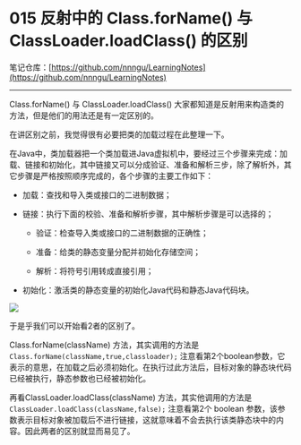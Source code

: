 # 015 反射中的 Class.forName() 与 ClassLoader.loadClass() 的区别

笔记仓库：[https://github.com/nnngu/LearningNotes](https://github.com/nnngu/LearningNotes)    

---

Class.forName() 与 ClassLoader.loadClass() 大家都知道是反射用来构造类的方法，但是他们的用法还是有一定区别的。

 在讲区别之前，我觉得很有必要把类的加载过程在此整理一下。

 在Java中，类加载器把一个类加载进Java虚拟机中，要经过三个步骤来完成：加载、链接和初始化，其中链接又可以分成验证、准备和解析三步，除了解析外，其它步骤是严格按照顺序完成的，各个步骤的主要工作如下：
 
* 加载：查找和导入类或接口的二进制数据； 

* 链接：执行下面的校验、准备和解析步骤，其中解析步骤是可以选择的； 

  * 验证：检查导入类或接口的二进制数据的正确性； 

  * 准备：给类的静态变量分配并初始化存储空间； 

  * 解析：将符号引用转成直接引用； 

* 初始化：激活类的静态变量的初始化Java代码和静态Java代码块。

![][1]

 于是乎我们可以开始看2者的区别了。
 
Class.forName(className) 方法，其实调用的方法是`Class.forName(className,true,classloader);` 注意看第2个boolean参数，它表示的意思，在加载之后必须初始化。在执行过此方法后，目标对象的静态块代码已经被执行，静态参数也已经被初始化。

再看ClassLoader.loadClass(className) 方法，其实他调用的方法是`ClassLoader.loadClass(className,false);` 注意看第2个 boolean 参数，该参数表示目标对象被加载后不进行链接，这就意味着不会去执行该类静态块中的内容。因此两者的区别就显而易见了。




  [1]: https://www.github.com/nnngu/FigureBed/raw/master/2018/1/26/1516908236033.jpg